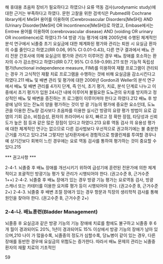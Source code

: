 해 휴대용 초음파 장비가 필요하다고 하였으나 요류 역동 검사(urodynamic study)에 대한 근거는 부족하다고 하였다.
문헌 고찰을 위한 검색식은 Pubmed와 Cochrane library에서 MeSH 용어를 이용하여 (Cerebrovascular Disorders[MeSH]) AND (Urinary Disorder[MeSH] OR Incontinence[MeSH])로 하였고, Embase에서는 Emtree 용어를 이용하여 (cerebrovascular disease) AND (voiding OR urinary OR incontinence)로 하였다.11-14
방광 기능 평가에 대해 2005년에 수행된 체계적인 분석 연구에서 뇌졸중 초기 요실금에 대한 체계화된 평가와 관리는 퇴원 시 요실금 환자의 수를 줄인다고 하였고(RR 0.06, 95% CI 0.01-0.43), 다른 연구 결과에서 배뇨 관리 전문 간호사에 의해 요실금의 평가와 관리가 이루어진 경우 배뇨 장애를 호소하는 환자의 수가 감소한다고 하였다(RR 0.77, 95% CI 0.59-0.99).211 또한 기능적 독립성 평가(functional independence measure, FIM)를 이용하여 재활 프로그램이 관리되는 경우 가 고식적인 재활 치료 프로그램을 수행하는 것에 비해 요실금을 감소시킨다고 하였다.211
배뇨 및 배변 관리 및 평가에 대한 2006년 Gordon과 Weller의 분석 연구에서 배뇨 및 배변 관리를 4가지 단계, 즉 인식, 초기 평가, 치료, 분석 단계로 나누고 이 중에서 초기 평가가 입원 24시간 내에 이루어져 불필요한 도뇨관의 유치를 방지하고 정상적인 배뇨 및 배변을 증진하는 프 로그램이 이루어져야 한다고 하였다.212 배뇨 후 방광에 남아 있는 잔뇨의 양을 평가하는 것이 방 광 기능의 평가에 중요한 요소인데, 도뇨관을 이용한 잔뇨량 검사보다 초음파를 이용한 실시간 방광의 요량 평가 방법이 요로 감염의 기회 감소, 비침습성, 환자의 프라이버시 유지, 빠르고 정 확한 장점, 타당성과 신뢰도가 높은 점 등과 같은 많은 장점이 있다고 하였다.213 요류 역동 검사 의 유용성 평가에 대한 체계적인 연구는 없으므로 다른 검사법보다 우선적으로 권고하기에는 불 충분한 근거를 가지고 있다.214 그렇지만 남자환자에서 경험적으로 항콜린제를 투여할 경우나 예 상기간보다 회복이 느린 경우에는 요로 역동 검사를 통하여 평가하는 것이 중요할 수 있다.215

*** 권고사항 ***

2-4-1. 뇌졸중 후 배뇨 장애를 개선시키기 위하여 급성기에 훈련된 전문가에 의한 체계적이고 포괄적인 방광기능 평가 및 관리가 시행되어야 한다. (권고수준 B, 근거수준 1++)
2-4-2. 뇌졸중 후 배뇨 장애가 있는 경우 방광 기능 평가는 요로역동 검사, 방광 스캐너 또는 카테터를 이용한 요저류 평가 등이 시행되어야 한다. (권고수준 B, 근거수준 2+)
2-4-3. 뇌졸중 후 배변 조절 장애가 있는 경우 항문과 직장의 생리학적 검사를 통해 원인을 찾아야 한다. (권고수준 B, 근거수준 2+)

### 2-4-나. 배뇨훈련(Bladder Management)

뇌졸중 후 요실금과 같은 방광 기능의 기능 장애에 치료를 함에도 불구하고 뇌졸중 후 6개 월이 경과되어도 20%, 1년이 경과되어도 15% 이상에서 방광 기능의 장애가 남아 있으며,210 나이 가 많을수록, 뇌졸중의 정도가 심할수록, 당뇨병이 같이 있는 경우, 다른 장애를 동반한 경우에 요실금의 위험도는 증가한다. 따라서 배뇨 문제의 관리는 뇌졸중 환자의 재활 치료의 기초적인

<PAGE>59